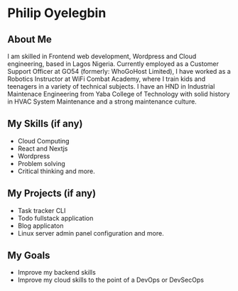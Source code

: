 # Philip Oyelegbin

## About Me

I am skilled in Frontend web development, Wordpress and Cloud engineering, based in Lagos Nigeria. Currently employed as a Customer Support Officer at GO54 (formerly: WhoGoHost Limited), I have worked as a Robotics Instructor at WiFi Combat Academy, where I train kids and teenagers in a variety of technical subjects. I have an HND in Industrial Maintenace Engineering from Yaba College of Technology with solid history in HVAC System Maintenance and a strong maintenance culture.

## My Skills (if any)

- Cloud Computing
- React and Nextjs
- Wordpress
- Problem solving
- Critical thinking and more.

## My Projects (if any)

- Task tracker CLI
- Todo fullstack application
- Blog applicaton
- Linux server admin panel configuration and more.

## My Goals

- Improve my backend skills
- Improve my cloud skills to the point of a DevOps or DevSecOps

